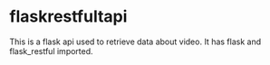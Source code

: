 # flaskrestfultapi

This is a flask api used to retrieve data about video. It has flask and flask_restful imported.
